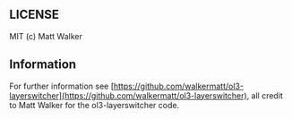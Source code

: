 ## LICENSE

MIT (c) Matt Walker

## Information

For further information see [https://github.com/walkermatt/ol3-layerswitcher](https://github.com/walkermatt/ol3-layerswitcher), all credit to Matt Walker for the ol3-layerswitcher code.
